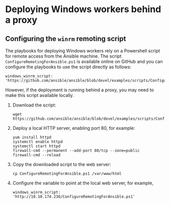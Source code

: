 # Deploying Windows workers behind a proxy

## Configuring the `winrm` remoting script

The playbooks for deploying Windows workers rely on a Powershell script for remote access from the Ansible machine. The script `ConfigureRemotingForAnsible.ps1` is available online on GitHub and you can configure the playbooks to use the script directly as follows:

```
windows_winrm_script: 'https://github.com/ansible/ansible/blob/devel/examples/scripts/ConfigureRemotingForAnsible.ps1'
```

However, if the deployment is running behind a proxy, you may need to make this script available locally.

1.  Download the script:

    ```
    wget https://github.com/ansible/ansible/blob/devel/examples/scripts/ConfigureRemotingForAnsible.ps1
    ```

2.  Deploy a local HTTP server, enabling port 80, for example:

    ```
    yum install httpd
    systemctl enable httpd
    systemctl start httpd
    firewall-cmd --permanent --add-port 80/tcp --zone=public
    firewall-cmd --reload
    ```

3.  Copy the downloaded script to the web server:

    ```
    cp ConfigureRemotingForAnsible.ps1 /var/www/html
    ```

4.  Configure the variable to point at the local web server, for example,

    ```
    windows_winrm_script: 'http://10.10.174.230/ConfigureRemotingForAnsible.ps1'
    ```

